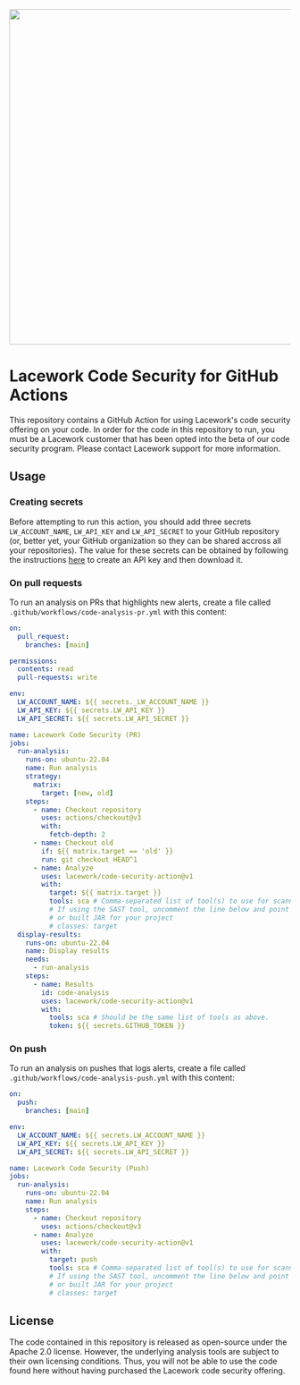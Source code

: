 <img src="https://techally-content.s3-us-west-1.amazonaws.com/public-content/lacework_logo_full.png" width="600">

# Lacework Code Security for GitHub Actions

This repository contains a GitHub Action for using Lacework's code security offering on your code. In order for the code in this repository to run, you must be a Lacework customer that has been opted into the beta of our code security program. Please contact Lacework support for more information.

## Usage

### Creating secrets

Before attempting to run this action, you should add three secrets `LW_ACCOUNT_NAME`, `LW_API_KEY` and `LW_API_SECRET` to your GitHub repository (or, better yet, your GitHub organization so they can be shared accross all your repositories). The value for these secrets can be obtained by following the instructions [here](https://docs.lacework.com/console/api-access-keys) to create an API key and then download it.

### On pull requests

To run an analysis on PRs that highlights new alerts, create a file called `.github/workflows/code-analysis-pr.yml` with this content:

```yaml
on:
  pull_request:
    branches: [main]

permissions:
  contents: read
  pull-requests: write

env:
  LW_ACCOUNT_NAME: ${{ secrets._LW_ACCOUNT_NAME }}
  LW_API_KEY: ${{ secrets.LW_API_KEY }}
  LW_API_SECRET: ${{ secrets.LW_API_SECRET }}

name: Lacework Code Security (PR)
jobs:
  run-analysis:
    runs-on: ubuntu-22.04
    name: Run analysis
    strategy:
      matrix:
        target: [new, old]
    steps:
      - name: Checkout repository
        uses: actions/checkout@v3
        with:
          fetch-depth: 2
      - name: Checkout old
        if: ${{ matrix.target == 'old' }}
        run: git checkout HEAD^1
      - name: Analyze
        uses: lacework/code-security-action@v1
        with:
          target: ${{ matrix.target }}
          tools: sca # Comma-separated list of tool(s) to use for scanning. Current options are sca and sast.
          # If using the SAST tool, uncomment the line below and point it to the generated classes directory
          # or built JAR for your project
          # classes: target
  display-results:
    runs-on: ubuntu-22.04
    name: Display results
    needs:
      - run-analysis
    steps:
      - name: Results
        id: code-analysis
        uses: lacework/code-security-action@v1
        with:
          tools: sca # Should be the same list of tools as above.
          token: ${{ secrets.GITHUB_TOKEN }}
```

### On push

To run an analysis on pushes that logs alerts, create a file called `.github/workflows/code-analysis-push.yml` with this content:

```yaml
on:
  push:
    branches: [main]

env:
  LW_ACCOUNT_NAME: ${{ secrets.LW_ACCOUNT_NAME }}
  LW_API_KEY: ${{ secrets.LW_API_KEY }}
  LW_API_SECRET: ${{ secrets.LW_API_SECRET }}

name: Lacework Code Security (Push)
jobs:
  run-analysis:
    runs-on: ubuntu-22.04
    name: Run analysis
    steps:
      - name: Checkout repository
        uses: actions/checkout@v3
      - name: Analyze
        uses: lacework/code-security-action@v1
        with:
          target: push
          tools: sca # Comma-separated list of tool(s) to use for scanning. Current options are sca and sast.
          # If using the SAST tool, uncomment the line below and point it to the generated classes directory
          # or built JAR for your project
          # classes: target
```

## License

The code contained in this repository is released as open-source under the Apache 2.0 license. However, the underlying analysis tools are subject to their own licensing conditions. Thus, you will not be able to use the code found here without having purchased the Lacework code security offering.
